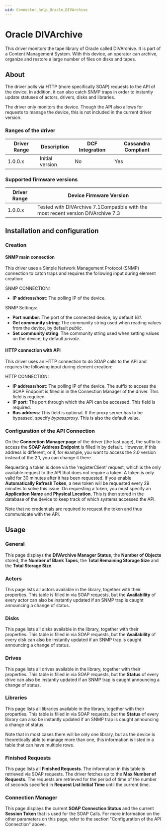 ```yaml
---
uid: Connector_help_Oracle_DIVArchive
---
```


# Oracle DIVArchive

This driver monitors the tape library of Oracle called DIVArchive. It is part of a Content Management System. With this device, an operator can archive, organize and restore a large number of files on disks and tapes.

## About

The driver polls via HTTP (more specifically SOAP) requests to the API of the device. In addition, it can also catch SNMP traps in order to instantly update statuses of actors, drivers, disks and libraries.

The driver only monitors the device. Though the API also allows for requests to manage the device, this is not included in the current driver version.

### Ranges of the driver

| **Driver Range** | **Description** | **DCF Integration** | **Cassandra Compliant** |
|------------------|-----------------|---------------------|-------------------------|
| 1.0.0.x          | Initial version | No                  | Yes                     |

### Supported firmware versions

| **Driver Range** | **Device Firmware Version**                                                      |
|------------------|----------------------------------------------------------------------------------|
| 1.0.0.x          | Tested with DIVArchive 7.1Compatible with the most recent version DIVArchive 7.3 |

## Installation and configuration

### Creation

#### SNMP main connection

This driver uses a Simple Network Management Protocol (SNMP) connection to catch traps and requires the following input during element creation:

SNMP CONNECTION:

- **IP address/host**: The polling IP of the device.

SNMP Settings:

- **Port number**: The port of the connected device, by default *161*.
- **Get community string**: The community string used when reading values from the device, by default *public*.
- **Set community string**: The community string used when setting values on the device, by default *private*.

#### HTTP connection with API

This driver uses an HTTP connection to do SOAP calls to the API and requires the following input during element creation:

HTTP CONNECTION:

- **IP address/host**: The polling IP of the device. The suffix to access the SOAP Endpoint is filled in in the Connection Manager of the driver. This field is required.
- **IP port**: The port through which the API can be accessed. This field is required.
- **Bus address**: This field is optional. If the proxy server has to be bypassed, specify *bypassproxy.* This is also the default value.

### Configuration of the API Connection

On the **Connection Manager page** of the driver (the last page), the suffix to access the **SOAP Address Endpoint** is filled in by default. However, if this address is different, or if, for example, you want to access the 2.0 version instead of the 2.1, you can change it there.

Requesting a token is done via the 'registerClient' request, which is the only available request to the API that does not require a token. A token is only valid for 30 minutes after it has been requested. If you enable **Automatically Refresh Token**, a new token will be requested every 29 minutes to solve this issue. On requesting a token, you must specify an **Application Name** and **Physical Location.** This is then stored in the database of the device to keep track of which systems accessed the API.

Note that no credentials are required to request the token and thus communicate with the API.

## Usage

### General

This page displays the **DIVArchive Manager Status**, the **Number of Objects** stored, the **Number of Blank Tapes**, the **Total Remaining Storage Size** and the **Total Storage Size**.

### Actors

This page lists all actors available in the library, together with their properties. This table is filled in via SOAP requests, but the **Availability** of every actor can also be instantly updated if an SNMP trap is caught announcing a change of status.

### Disks

This page lists all disks available in the library, together with their properties. This table is filled in via SOAP requests, but the **Availability** of every disk can also be instantly updated if an SNMP trap is caught announcing a change of status.

### Drives

This page lists all drives available in the library, together with their properties. This table is filled in via SOAP requests, but the **Status** of every drive can also be instantly updated if an SNMP trap is caught announcing a change of status.

### Libraries

This page lists all libraries available in the library, together with their properties. This table is filled in via SOAP requests, but the **Status** of every library can also be instantly updated if an SNMP trap is caught announcing a change of status.

Note that in most cases there will be only one library, but as the device is theoretically able to manage more than one, this information is listed in a table that can have multiple rows.

### Finished Requests

This page lists all **Finished Requests**. The information in this table is retrieved via SOAP requests. The driver fetches up to the **Max Number of Requests**. The requests are retrieved for the period of time of the number of seconds specified in **Request List Initial Time** until the current time.

### Connection Manager

This page displays the current **SOAP Connection Status** and the current **Session Token** that is used for the SOAP Calls. For more information on the other parameters on this page, refer to the section "Configuration of the API Connection" above.
